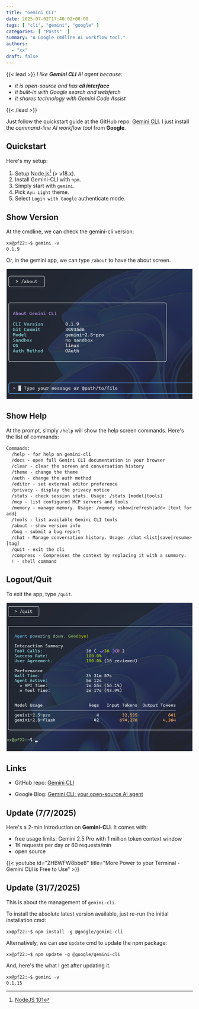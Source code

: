 ```yaml
---
title: "Gemini CLI"
date: 2025-07-02T17:40:02+08:00
tags: [ "cli", "gemini", "google" ]
categories: [ "Posts"  ]
summary: "A Google cmdline AI workflow tool."
authors:
  - "xx"
draft: false
---
```

{{< lead >}}
*I like* ***Gemini CLI*** *AI agent because:*
  - *it is open-source and has* ***cli interface***
  - *it built-in with Google search and webfetch*
  - *it shares technology with Gemini Code Assist*

{{< /lead >}}

Just follow the quickstart guide at the GitHub repo: [Gemini CLI](https://github.com/google-gemini/gemini-cli).
I just install the *command-line AI workflow tool* from **Google**.

## Quickstart

Here's my setup:

 1. Setup Node.js[^1] (> v18.x).
 1. Install Gemini-CLI with `npm`.
 1. Simply start with `gemini`.
 1. Pick `Ayu Light` theme.
 1. Select `Login with Google` authenticate mode.

[^1]: [NodeJS 101](/posts/nodejs101/)

## Show Version

At the cmdline, we can check the gemini-cli version:

```console
xx@pf22:~$ gemini -v
0.1.9
```

Or, in the gemini app, we can type `/about` to have the about screen.

![](about.png)


## Show Help

At the prompt, simply `/help` will show the help screen commands.
Here's the list of commands:

```console
Commands:
  /help - for help on gemini-cli
  /docs - open full Gemini CLI documentation in your browser
  /clear - clear the screen and conversation history       
  /theme - change the theme                               
  /auth - change the auth method                         
  /editor - set external editor preference              
  /privacy - display the privacy notice               
  /stats - check session stats. Usage: /stats [model|tools]
  /mcp - list configured MCP servers and tools            
  /memory - manage memory. Usage: /memory <show|refresh|add> [text for add] 
  /tools - list available Gemini CLI tools   
  /about - show version info                
  /bug - submit a bug report               
  /chat - Manage conversation history. Usage: /chat <list|save|resume> [tag] 
  /quit - exit the cli                             
  /compress - Compresses the context by replacing it with a summary. 
  ! - shell command                           
```

## Logout/Quit

To exit the app, type `/quit`.

![](quit.png)

## Links 

 - GitHub repo: [Gemini CLI](https://github.com/google-gemini/gemini-cli)
 
 - Google Blog: [Gemini CLI: your open-source AI agent](https://blog.google/technology/developers/introducing-gemini-cli-open-source-ai-agent/)


## Update (7/7/2025)

Here's a 2-min introduction on **Gemini-CLI**.
It comes with:
 
 - free usage limits: Gemini 2.5 Pro with 1 million token context window
 - 1K requests per day or 60 requests/min
 - open source

{{< youtube id="ZHBWFW8bbe8" title="More Power to your Terminal - Gemini CLI is Free to Use" >}}

## Update (31/7/2025)

This is about the management of `gemini-cli`.

To install the absolute latest version available, just re-run the initial installation cmd:

```console
xx@pf22:~$ npm install -g @google/gemini-cli
```

Alternatively, we can use `update` cmd to update the npm package:

```console
xx@pf22:~$ npm update -g @google/gemini-cli
```

And, here's the what I get after updating it.

```console
xx@pf22:~$ gemini -v
0.1.15
```



